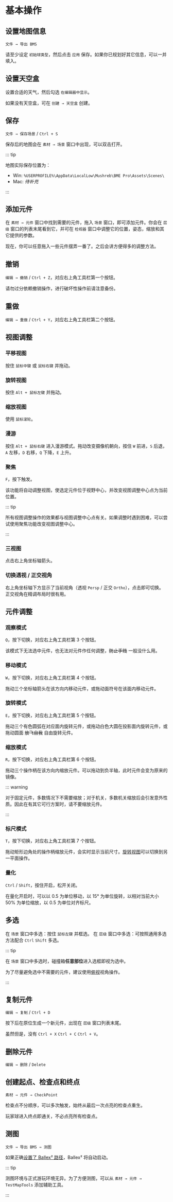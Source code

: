 # 基本操作

## 设置地图信息

`文件 → 导出 BMS`

请至少设定 `初始球类型`，然后点击 `应用` 保存。如果你已规划好其它信息，可以一并填入。

## 设置天空盒

设置合适的天气，然后勾选 `在编辑器中显示`。

如果没有天空盒，可在 `创建 → 天空盒` 创建。

## 保存

`文件 → 保存场景` / `Ctrl + S`

保存后的地图会在 `素材 → 场景` 窗口中出现，可以双击打开。

::: tip

地图实际保存位置为：

- Win: `%USERPROFILE%\AppData\LocalLow\Mushreb\BME Pro\Assets\Scenes\`
- Mac: _待补充_

:::

## 添加元件

在 `素材 → 元件` 窗口中找到需要的元件，拖入 `场景` 窗口，即可添加元件。你会在 `层级` 窗口的列表末尾看到它，并可在 `检视器` 窗口中调整它的位置，姿态，缩放和其它提供的参数。

现在，你可以任意拖入一些元件摆弄一番了。之后会讲方便得多的调整方法。

## 撤销

`编辑 → 撤销` / `Ctrl + Z`，对应右上角工具栏第一个按钮。

请勿过分依赖撤销操作，进行破坏性操作前请注意备份。

## 重做

`编辑 → 重做` / `Ctrl + Y`，对应右上角工具栏第二个按钮。

## 视图调整

### 平移视图

按住 `鼠标中键` 或 `鼠标右键` 并拖动。

### 旋转视图

按住 `Alt + 鼠标左键` 并拖动。

### 缩放视图

使用 `鼠标滚轮`。

### 漫游

按住 `Alt + 鼠标右键` 进入漫游模式。拖动改变摄像机朝向，按住 `W` 前进，`S` 后退，`A` 左移，`D` 右移，`Q` 下降，`E` 上升。

### 聚焦

`F`，按下触发。

该功能将自动调整视图，使选定元件位于视野中心，并改变视图调整中心点为当前位置。

::: tip

所有视图调整操作的效果都与视图调整中心点有关。如果调整时遇到困难，可以尝试使用聚焦功能改变视图调整中心。

:::

### 三视图

点击右上角坐标轴箭头。

### 切换透视 / 正交视角

右上角坐标轴下方显示了当前视角（透视 `Persp` / 正交 `Ortho`），点击即可切换。正交视角在精调布局时很有用。

## 元件调整

### 观察模式

`Q`，按下切换，对应右上角工具栏第 3 个按钮。

该模式下无法选中元件，也无法对元件作任何调整，~~防止手贱~~ 一般没什么用。

### 移动模式

`W`，按下切换，对应右上角工具栏第 4 个按钮。

拖动三个坐标轴箭头在该方向内移动元件，或拖动面符号在该面内移动元件。

### 旋转模式

`E`，按下切换，对应右上角工具栏第 5 个按钮。

拖动三个有色圆弧在对应面内旋转元件，或拖动白色大圆在投影面内旋转元件，或拖动圆面 ~~放飞自我~~ 自由旋转元件。

### 缩放模式

`R`，按下切换，对应右上角工具栏第 6 个按钮。

拖动三个操作柄在该方向内缩放元件。可以拖动到负半轴，此时元件会变为原来的镜像。

::: warning

对于固定元件，多数情况下不需要缩放；对于机关，多数机关缩放后会引发意外性质。因此在有其它可行方案时，请不要缩放元件。

:::

### 标尺模式

`T`，按下切换，对应右上角工具栏第 7 个按钮。

拖动矩形边角处的操作柄缩放元件，会实时显示当前尺寸。[旋转视图](#旋转视图)可以切换到另一平面操作。

### 量化

`Ctrl` / `Shift`，按住开启，松开关闭。

在量化开启时，可以以 0.5 为单位移动，以 15° 为单位旋转，以相对当前大小 50% 为单位缩放，以 0.5 为单位对齐标尺。

## 多选

在 `场景` 窗口中多选：按住 `鼠标左键` 并框选。
在 `层级` 窗口中多选：可按照通用多选方法配合 `Ctrl` `Shift` 多选。

::: tip

在 `场景` 窗口中多选时，碰撞箱**任意部位**进入选框即视为选中。

为了尽量避免选中不需要的元件，建议使用[俯视](#三视图)视角操作。

:::

## 复制元件

`编辑 → 复制` / `Ctrl + D`

按下后在原位生成一个新元件，出现在 `层级` 窗口列表末尾。

虽然但是，没有 `Ctrl + X` `Ctrl + C` `Ctrl + V`。

## 删除元件

`编辑 → 删除` / `Delete`

## 创建起点、检查点和终点

`素材 → 元件 → CheckPoint`

检查点不分顺序，可以多次触发，始终从最后一次点亮的检查点重生。

玩家球进入终点即通关，不必点亮所有检查点。

## 测图

`文件 → 导出 BMS → 测图`

如果正确[设置了 Ballex² 路径](/start/preparation.md#设置-ballex2-路径)，Ballex² 将自动启动。

::: tip

测图环境与正式游玩环境无异。为了方便测图，可以从 `素材 → 元件 → TestMapTools` 添加辅助工具。

:::
